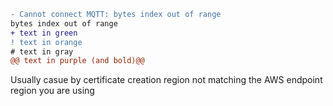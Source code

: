 ```diff
- Cannot connect MQTT: bytes index out of range
bytes index out of range 
+ text in green
! text in orange
# text in gray
@@ text in purple (and bold)@@
```





Usually casue by certificate creation region not matching the AWS endpoint region you are using
